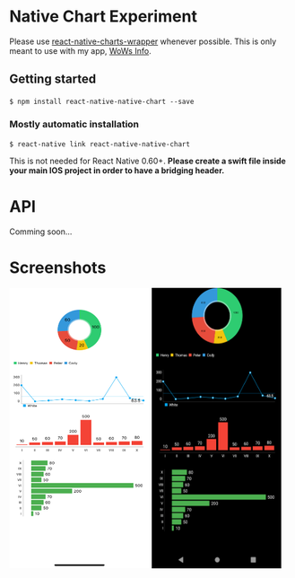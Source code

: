 # Native Chart Experiment
Please use [react-native-charts-wrapper](https://github.com/wuxudong/react-native-charts-wrapper) whenever possible. This is only meant to use with my app, [WoWs Info](https://github.com/HenryQuan/WoWs-Info-Re).

## Getting started

`$ npm install react-native-native-chart --save`

### Mostly automatic installation

`$ react-native link react-native-native-chart`

This is not needed for React Native 0.60+. **Please create a swift file inside your main IOS project in order to have a bridging header.**

# API
Comming soon...

# Screenshots
<img src="https://github.com/HenryQuan/native-chart-experiment/blob/master/screenshots/ios.png?raw=true" width="250px" height="500px" />
<img src="https://github.com/HenryQuan/native-chart-experiment/blob/master/screenshots/android.png?raw=true" width="231px" height="500px" />
